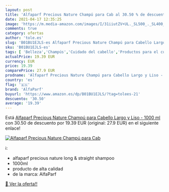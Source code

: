 ```yaml
---
layout: post
title: 'Alfaparf Precious Nature Champú para Cab al 30.50 % de descuento'
date: 2021-04-17 12:35:25
image: 'https://m.media-amazon.com/images/I/31iiutZV+UL._SL500_._SL400_.jpg'
comments: true
category: ofertas
author: 'tole.es'
slug: 'B01BU1EJLS-es Alfaparf Precious Nature Champú para Cabello Largo y Liso...'
sku: 'B01BU1EJLS-es'
tags: [ 'Belleza','Champús','Cuidado del cabello','Productos para el cuidado del cabello','alfaparf','champú', ]
actualPrice: 19.39 EUR
currency: EUR
price: 19.39
comparePrice: 27.9 EUR
prodname: 'Alfaparf Precious Nature Champú para Cabello Largo y Liso - 1000 ml'
country: 'es'
flag: '🇪🇸'
brand: 'AlfaParf'
buyurl: 'https://www.amazon.es/dp/B01BU1EJLS/?tag=tolees-21'
descuento: '30.50'
average: '19.39'
---
```


Está [Alfaparf Precious Nature Champú para Cabello Largo y Liso - 1000 ml](https://www.amazon.es/dp/B01BU1EJLS/?tag=tolees-21) con 30.50 de descuento por 19.39 EUR (original: 27.9 EUR) en el siguiente enlace!

[![Alfaparf Precious Nature Champú para Cab](https://m.media-amazon.com/images/I/31iiutZV+UL._SL500_._SL400_.jpg)](https://www.amazon.es/dp/B01BU1EJLS/?tag=tolees-21)

ℹ️:

- alfaparf precious nature long & straight shampoo
- 1000ml
- producto de alta calidad
- de la marca: AlfaParf

[🛒 Ver la oferta!!](https://www.amazon.es/dp/B01BU1EJLS/?tag=tolees-21)
